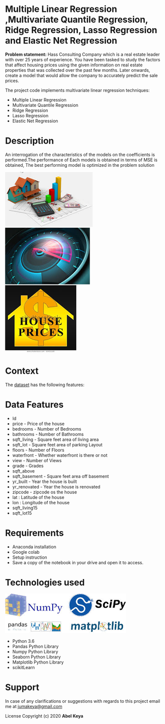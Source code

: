 # Multiple Linear Regression ,Multivariate Quantile Regression, Ridge Regression, Lasso Regression and Elastic Net Regression
**Problem statement:**  Hass Consulting Company which is a real estate leader with over 25 years of experience. You have been tasked to study the factors that affect housing prices using the given information on real estate properties that was collected over the past few months. Later onwards, create a model that would allow the company to accurately predict the sale prices. 

The project code implements multivariate linear regression techniques:
* Multiple Linear Regression 
* Multivariate Quantile Regression
* Ridge Regression 
* Lasso Regression 
* Elastic Net Regression
>
# Description
>
An interrogation of the characteristics of the models on the coefficients is performed.The  performance of Each models is obtained in terms of MSE is obtained,
The best performing model is optimized in the problem solution
>
<p>
 <img src="image23.jpg" alt="By Abel Keya" title="HOUSE PRICES" />
 
 <img src="gauge.jpg" alt="By Abel Keya" title="HOUSE PRICES" />
  <img src="image14.jpg" alt="By Abel Keya" title="HOUSE PRICES" />
</p>

>


# Context
The [dataset](https://github.com/abel-keya/week_7_IP_Abel_Keya_hass_consulting-_company_with_quantile_and__regularization_based_regression_tech/blob/master/Independent%20Project%20Week%207%20-%20house_data.csv) has the following features:
# Data Features
* Id
* price - Price of the house
* bedrooms - Number of Bedrooms
* bathrooms - Number of Bathrooms
* sqft_living - Square feet area of living area
* sqft_lot - Square feet area of parking Layout
* floors - Number of Floors
* waterfront - Whether waterfront is there or not
* view - Number of Views
* grade - Grades
* sqft_above
* sqft_basement - Square feet area off basement
* yr_built - Year the house is built
* yr_renovated - Year the house is renovated
* zipcode - zipcode os the house
* lat : Latitude of the house
* lon : Longitude of the house
* sqft_living15
* sqft_lot15
>
# Requirements
* Anaconda installation
* Google colab
* Setup instruction
* Save a copy of the notebook in your drive and open it to access.
# Technologies used
<p>
  <img src="DSrequirement.jpg" alt="DS" title="Requirements" />
</p>

* Python 3.6
* Pandas Python Library
* Numpy Python Library
* Seaborn Python Library
* Matplotlib Python Library
* scikitLearn
# Support
In case of any clarifications or suggestions with regards to this project email me at jumakeya@gmail.com

License
Copyright (c) 2020 **Abel Keya**
